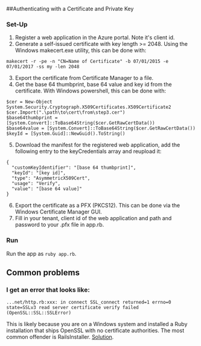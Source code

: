 ##Authenticating with a Certificate and Private Key

### Set-Up
1. Register a web application in the Azure portal. Note it's client id.
2. Generate a self-issued certificate with key length >= 2048. Using the Windows makecert.exe utility, this can be done with:
```
makecert -r -pe -n "CN=Name of Certificate" -b 07/01/2015 -e 07/01/2017 -ss my -len 2048
```
3. Export the certificate from Certificate Manager to a file.
4. Get the base 64 thumbprint, base 64 value and key id from the certificate. With Windows powershell, this can be done with:
```
$cer = New-Object System.Security.Cryptograph.X509Certificates.X509Certificate2
$cer.Import(".\path\to\cert\from\step3.cer")
$base64thumbprint = [System.Convert]::ToBase64String($cer.GetRawCertData())
$base64value = [System.Convert]::ToBase64String($cer.GetRawCertData())
$keyId = [System.Guid]::NewGuid().ToString()
```
5. Download the manifest for the registered web application, add the following entry to the keyCredentials array and reupload it:
```
{
  "customKeyIdentifier": "[base 64 thumbprint]",
  "keyId": "[key id]",
  "type": "AsymmetricX509Cert",
  "usage": "Verify",
  "value": "[base 64 value]"
}
```
6. Export the certificate as a PFX (PKCS12). This can be done via the Windows Certificate Manager GUI.
7. Fill in your tenant, client id of the web application and path and password to your .pfx file in app.rb.

### Run
Run the app as ```ruby app.rb```.

## Common problems
### I get an error that looks like: 
```
...net/http.rb:xxx: in connect SSL_connect returned=1 errno=0 state=SSLv3 read server certificate verify failed (OpenSSL::SSL::SSLError)
```
This is likely because you are on a Windows system and installed a Ruby installation that ships OpenSSL with no certificate authorities. The most common offender is RailsInstaller. [Solution](https://gist.github.com/fnichol/867550).
